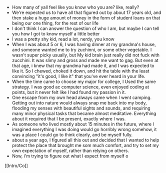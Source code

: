 - How many of yall feel like you know who you are? like, really?
- We're expected us to have all that figured out by about 17 years old, and then stake a huge amount of money in the form of student loans on that being our one thing, for the rest of our life
- I don't think I can answer the question of who I am, but maybe I can tell you how I got to know myself a little better
- I was a pretty shy kid, read a lot, nerdy, you know
- When I was about 5 or 6, I was having dinner at my grandma's house, and someone wanted me to try zuchinni, or some other vegetable. I wasn't super picky usually, but My kid brain just really did not fuck with zucchini. It was slimy and gross and made me want to gag. But even at that age, i knew that my grandma had made it, and I was expected to like it. So I chewed, choked it down, and hit the table with the least convincing "it's good, I like it" that you've ever heard in your life. 
- When the time came to choose my major for college, I Used the same strategy. I was good ac computer science, even enjoyed coding at points, but it never felt like I had found my passion in it. 
- One escape from my own head always came when I went camping. Getting out into nature would always snap me back into my body, flooding my senses with beautiful sights and sounds, and requiring many minor physical tasks that became almost meditative. Everything about it required that I be present, exactly where I was. 
- As someone who lived mostly about 15 minutes in the future, where I imagined everything I was doing would go horribly wrong somehow, it was a place I could go to think clearly, and be myself fully. 
- about a year ago, I figured all this out and decided that I wanted to help protect the place that brought me som much comfort, and try to set my own expectation of myself, rather than relying on others.
- Now, i'm trying to figure out what I expect from myself
o

[[Intro/Co]]